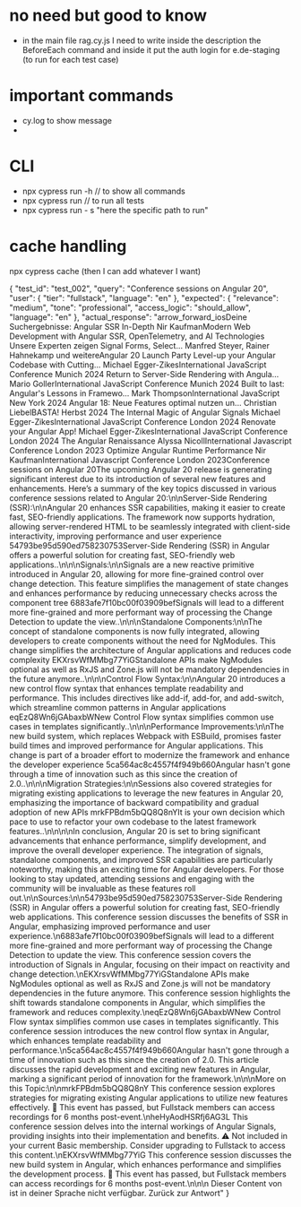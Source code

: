 # no need but good to know 
- in the main file rag.cy.js I need to write inside the description the BeforeEach command and inside it put the auth login for e.de-staging (to run for each test case)


# important commands 
- cy.log to show message
- 

# CLI 
- npx cypress run -h // to show all commands 
- npx cypress run // to run all tests 
- npx cypress run - s "here the specific path to run"

# cache handling 
npx cypress cache (then I can add whatever I want)

{
  "test_id": "test_002",
  "query": "Conference sessions on Angular 20",
  "user": {
    "tier": "fullstack",
    "language": "en"
  },
  "expected": {
    "relevance": "medium",
    "tone": "professional",
    "access_logic": "should_allow",
    "language": "en"
  },
  "actual_response": "arrow_forward_iosDeine Suchergebnisse:  Angular SSR In-Depth Nir KaufmanModern Web Development with Angular SSR, OpenTelemetry, and AI Technologies Unsere Experten zeigen Signal Forms, Select... Manfred Steyer, Rainer Hahnekamp und weitereAngular 20 Launch Party Level-up your Angular Codebase with Cutting... Michael Egger-ZikesInternational JavaScript Conference Munich 2024 Return to Server-Side Rendering with Angula... Mario GollerInternational JavaScript Conference Munich 2024 Built to last: Angular's Lessons in Framewo... Mark ThompsonInternational JavaScript New York 2024 Angular 18: Neue Features optimal nutzen un... Christian LiebelBASTA! Herbst 2024 The Internal Magic of Angular Signals Michael Egger-ZikesInternational JavaScript Conference London 2024 Renovate your Angular App! Michael Egger-ZikesInternational JavaScript Conference London 2024 The Angular Renaissance Alyssa NicollInternational Javascript Conference London 2023 Optimize Angular Runtime Performance Nir KaufmanInternational Javascript Conference London 2023Conference sessions on Angular 20The upcoming Angular 20 release is generating significant interest due to its introduction of several new features and enhancements. Here’s a summary of the key topics discussed in various conference sessions related to Angular 20:\n\nServer-Side Rendering (SSR):\n\nAngular 20 enhances SSR capabilities, making it easier to create fast, SEO-friendly applications. The framework now supports hydration, allowing server-rendered HTML to be seamlessly integrated with client-side interactivity, improving performance and user experience 54793be95d590ed758230753Server-Side Rendering (SSR) in Angular offers a powerful solution for creating fast, SEO-friendly web applications..\n\n\nSignals:\n\nSignals are a new reactive primitive introduced in Angular 20, allowing for more fine-grained control over change detection. This feature simplifies the management of state changes and enhances performance by reducing unnecessary checks across the component tree 6883afe7f10bc00f03909befSignals will lead to a different more fine-grained and more performant way of processing the Change Detection to update the view..\n\n\nStandalone Components:\n\nThe concept of standalone components is now fully integrated, allowing developers to create components without the need for NgModules. This change simplifies the architecture of Angular applications and reduces code complexity EKXrsvWfMMbg77YiGStandalone APIs make NgModules optional as well as RxJS and Zone.js will not be mandatory dependencies in the future anymore..\n\n\nControl Flow Syntax:\n\nAngular 20 introduces a new control flow syntax that enhances template readability and performance. This includes directives like add-if, add-for, and add-switch, which streamline common patterns in Angular applications eqEzQ8Wn6jGAbaxbWNew Control Flow syntax simplifies common use cases in templates significantly..\n\n\nPerformance Improvements:\n\nThe new build system, which replaces Webpack with ESBuild, promises faster build times and improved performance for Angular applications. This change is part of a broader effort to modernize the framework and enhance the developer experience 5ca564ac8c4557f4f949b660Angular hasn't gone through a time of innovation such as this since the creation of 2.0..\n\n\nMigration Strategies:\n\nSessions also covered strategies for migrating existing applications to leverage the new features in Angular 20, emphasizing the importance of backward compatibility and gradual adoption of new APIs mrkFPBdm5bQQ8Q8nYIt is your own decision which pace to use to refactor your own codebase to the latest framework features..\n\n\n\nIn conclusion, Angular 20 is set to bring significant advancements that enhance performance, simplify development, and improve the overall developer experience. The integration of signals, standalone components, and improved SSR capabilities are particularly noteworthy, making this an exciting time for Angular developers. For those looking to stay updated, attending sessions and engaging with the community will be invaluable as these features roll out.\n\nSources:\n\n54793be95d590ed758230753Server-Side Rendering (SSR) in Angular offers a powerful solution for creating fast, SEO-friendly web applications. This conference session discusses the benefits of SSR in Angular, emphasizing improved performance and user experience.\n6883afe7f10bc00f03909befSignals will lead to a different more fine-grained and more performant way of processing the Change Detection to update the view. This conference session covers the introduction of Signals in Angular, focusing on their impact on reactivity and change detection.\nEKXrsvWfMMbg77YiGStandalone APIs make NgModules optional as well as RxJS and Zone.js will not be mandatory dependencies in the future anymore. This conference session highlights the shift towards standalone components in Angular, which simplifies the framework and reduces complexity.\neqEzQ8Wn6jGAbaxbWNew Control Flow syntax simplifies common use cases in templates significantly. This conference session introduces the new control flow syntax in Angular, which enhances template readability and performance.\n5ca564ac8c4557f4f949b660Angular hasn't gone through a time of innovation such as this since the creation of 2.0. This article discusses the rapid development and exciting new features in Angular, marking a significant period of innovation for the framework.\n\n\nMore on this Topic:\n\nmrkFPBdm5bQQ8Q8nY This conference session explores strategies for migrating existing Angular applications to utilize new features effectively. 📅 This event has passed, but Fullstack members can access recordings for 6 months post-event.\nheHyAodHSRfj6AG3L This conference session delves into the internal workings of Angular Signals, providing insights into their implementation and benefits. ⚠️ Not included in your current Basic membership. Consider upgrading to Fullstack to access this content.\nEKXrsvWfMMbg77YiG This conference session discusses the new build system in Angular, which enhances performance and simplifies the development process. 📅 This event has passed, but Fullstack members can access recordings for 6 months post-event.\n\n\n Dieser Content von  ist in deiner Sprache nicht verfügbar. Zurück zur Antwort"
}